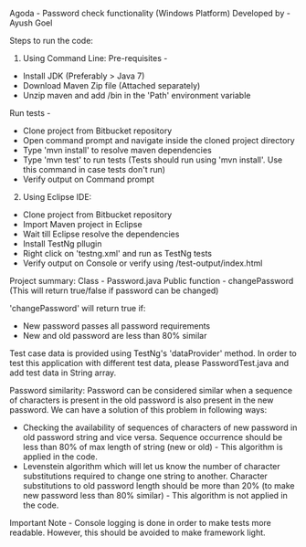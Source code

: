 Agoda - Password check functionality (Windows Platform)
Developed by - Ayush Goel

Steps to run the code:
1. Using Command Line:
Pre-requisites - 
* Install JDK (Preferably > Java 7)
* Download Maven Zip file (Attached separately)
* Unzip maven and add <Path to Maven>/bin in the 'Path' environment variable

Run tests - 
* Clone project from Bitbucket repository
* Open command prompt and navigate inside the cloned project directory
* Type 'mvn install' to resolve maven dependencies
* Type 'mvn test' to run tests (Tests should run using 'mvn install'. Use this command in case tests don't run)
* Verify output on Command prompt

2. Using Eclipse IDE:
* Clone project from Bitbucket repository
* Import Maven project in Eclipse
* Wait till Eclipse resolve the dependencies
* Install TestNg pllugin
* Right click on 'testng.xml' and run as TestNg tests
* Verify output on Console or verify using /test-output/index.html

Project summary:
Class - Password.java
Public function - changePassword (This will return true/false if password can be changed)

'changePassword' will return true if:
* New password passes all password requirements
* New and old password are less than 80% similar

Test case data is provided using TestNg's 'dataProvider' method. In order to test this application with different test data, please PasswordTest.java and add test data in String array.

Password similarity:
Password can be considered similar when a sequence of characters is present in the old password is also present in the new password. We can have a solution of this problem in following ways:
* Checking the availability of sequences of characters of new password in old password string and vice versa. Sequence occurrence should be less than 80% of max length of string (new or old) - This algorithm is applied in the code.
* Levenstein algorithm which will let us know the number of character substitutions required to change one string to another. Character substitutions to old password length should be more than 20% (to make new password less than 80% similar) - This algorithm is not applied in the code.

Important Note - Console logging is done in order to make tests more readable. However, this should be avoided to make framework light.
